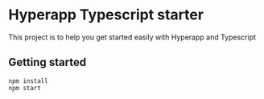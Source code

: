 # Hyperapp Typescript starter

This project is to help you get started easily with Hyperapp and Typescript

## Getting started

```
npm install
npm start
```
